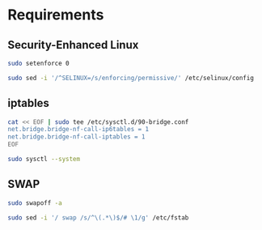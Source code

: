 # Requirements

## Security-Enhanced Linux

```sh
sudo setenforce 0
```

```sh
sudo sed -i '/^SELINUX=/s/enforcing/permissive/' /etc/selinux/config
```

## iptables

```sh
cat << EOF | sudo tee /etc/sysctl.d/90-bridge.conf
net.bridge.bridge-nf-call-ip6tables = 1
net.bridge.bridge-nf-call-iptables = 1
EOF
```

```sh
sudo sysctl --system
```

## SWAP

```sh
sudo swapoff -a
```

```sh
sudo sed -i '/ swap /s/^\(.*\)$/# \1/g' /etc/fstab
```
